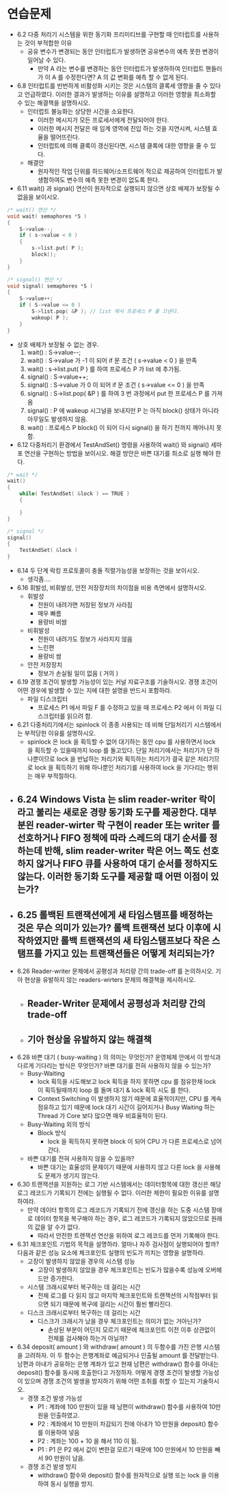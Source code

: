 # 연습문제
* 6.2 다중 처리기 시스템을 위한 동기화 프리미티브를 구현할 때 인터럽트를 사용하는 것이 부적합한 이유
	- 공유 변수가 변경되는 동안 인터럽트가 발생하면 공유변수의 예측 못한 변경이 일어날 수 있다.
		- 만약 A 라는 변수를 변경하는 동안 인터럽트가 발생하하여 
		인터럽트 핸들러가 이 A 를 수정한다면? A 의 값 변화를 예측 할 수 없게 된다.
* 6.8 인터럽트를 빈번하게 비활성화 시키는 것은 시스템의 클록세 영향을 줄 수 있다고 언급하였다. 
이러한 결과가 발생하는 이유를 설명하고 이러한 영향을 최소화할 수 있는 해결책을 설명하시오.
	- 인터럽트 불능화는 상당한 시간을 소요한다.
		- 이러한 메시지가 모든 프로세서에게 전달되어야 한다.
		- 이러한 메시지 전달은 매 임계 영역에 진입 하는 것을 지연시켜, 시스템 효율을 떨어뜨린다.
		- 인터럽트에 의해 클록이 갱신된다면, 시스템 클록에 대한 영향을 줄 수 있다.
	- 해결안
		- 원자적인 작업 단위를 하드웨어/소프트웨어 적으로 제공하여 인터럽트가 발생함하여도
		변수의 예측 못한 변경이 없도록 한다.
* 6.11 wait() 과 signal() 연산이 원자적으로 실행되지 않으면 상호 배제가 보장될 수 없음을 보이시오.
```c++
/* wait() 연산 */
void wait( semaphores *S )
{
	S->value--;
	if ( s->value < 0 )
	{
		s->list.put( P );
		block();
	}
}

/* signal() 연산 */
void signal( semaphores *S )
{
	S->value++;
	if ( S->value <= 0 )
		S->list.pop( &P ); // list 에서 프로세스 P 를 끄낸다. 
		wakeup( P );
	}
}
```
* 상호 배제가 보장될 수 없는 경우.
	1. wait() : S->value--;  
	2. wait() : S->value 가 -1 이 되어 if 문 조건 ( s->value < 0 ) 을 만족  
	3. wait() : s->list.put( P ) 를 하여 프로세스 P 가 list 에 추가됨.
	4. signal() : S->value++;
	5. signal() : S->value 가 0 이 되어 if 문 조건 ( s->value <= 0 ) 을 만족
	6. signal() : S->list.pop( &P ) 를 하여 3 번 과정에서 put 한 프로세스 P 를 가져옴
	7. signal() : P 에 wakeup 시그널을 보내지만 P 는 아직 block() 상태가 아니라 아무일도 발생하지 않음.
	8. wait() : 프로세스 P block() 이 되어 다시 signal() 을 하기 전까지 깨어나지 못함.
* 6.12 다중처리기 환경에서 TestAndSet() 명령을 사용하여 wait() 와 signal() 세마포 연산을 구현하는 방법을 보이시오.
해결 방안은 바쁜 대기를 최소로 실행 해야 한다.
```c++
/* wait */
wait()
{
	while( TestAndSet( &lock ) == TRUE )
	{

	}
}

/* signal */
signal()
{	
	TestAndSet( &lock )
}
```
* 6.14 두 단계 락킹 프로토콜이 충돌 직렬가능성을 보장하는 것을 보이시오.
	- 생각좀....
* 6.16 휘발성, 비휘발성, 안전 저장장치의 차이점을 비용 측면에서 설명하시오.
	- 휘발성
		- 전원이 내려가면 저장된 정보가 사라짐
		- 매우 빠름
		- 용량비 비쌈
	- 비휘발성
		- 전원이 내려가도 정보가 사라지지 않음
		- 느린편
		- 용량비 쌈
	- 안전 저장장치
		- 정보가 손실될 일이 없음 ( 거의 )
* 6.19 경쟁 조건이 발생할 가능성이 있는 커널 자료구조를 기술하시오. 
경쟁 조건이 어떤 경우에 발생할 수 있는 지에 대한 설명을 반드시 포함하라.
	- 파일 디스크립터
		- 프로세스 P1 에서 파일 F 를 수정하고 있을 때 프로세스 P2 에서 이 파일 디스크립터를 읽으려 함.
* 6.21 다중처리기에서는 spinlock 이 종종 사용되는 데 비해 단일처리기 시스템에서는 부적당한 이유를 설명하시오.
	- spinlock 은 lock 을 획득할 수 없어 대기하는 동안 cpu 를 사용하면서 lock 을 획득할 수 있을때까지 loop 를 돌고있다.
	단일 처리기에서는 처리기가 단 하나뿐이므로 lock 을 반납하는 처리기와 획득하는 처리기가 결국 같은 처리기므로
	lock 을 획득하기 위해 하나뿐인 처리기를 사용하여 lock 을 기다리는 행위는 매우 부적절하다.
* 6.24 Windows Vista 는 slim reader-writer 락이라고 불리는 새로운 경량 동기화 도구를 제공한다.
대부분읜 reader-wirter 락 구현이 reader 또는 writer 를 선호하거나 FIFO 정책에 따라 스레드의 대기 순서를 정하는데 반해,
slim reader-writer 락은 어느 쪽도 선호하지 않거나 FIFO 큐를 사용하여 대기 순서를 정하지도 않는다.
이러한 동기화 도구를 제공할 때 어떤 이점이 있는가?
	- 
* 6.25 롤백된 트랜잭션에게 새 타임스탬프를 배정하는 것은 무슨 의미가 있는가? 
롤백 트랜잭션 보다 이후에 시작하였지만 롤백 트랜잭션의 새 타임스탬프보다 작은 스탬프를 가지고 있는 
트랜잭션들은 어떻게 처리되는가?
	-
* 6.26 Reader-writer 문제에서 공평성과 처리량 간의 trade-off 를 논의하시오. 
기아 현상을 유발하지 않는 readers-wirters 문제의 해결책을 제시하시오.
	- Reader-Writer 문제에서 공평성과 처리량 간의 trade-off
		- 
	- 기아 현상을 유발하지 않는 해결책
		-
* 6.28 바쁜 대기 ( busy-waiting ) 의 의미는 무엇인가? 운영체제 안에서 이 방식과 다르게 기다리는 방식은 무엇인가?
바쁜 대기를 전혀 사용하지 않을 수 있는가?
	- Busy-Waiting
		- lock 획득을 시도해보고 lock 획득을 하지 못하면 cpu 를 점유한채 lock 이 획득될때까지 loop 를 돌며 대기 & lock 획득 시도 를 한다.
		- Context Switching 이 발생하지 않기 때문에 효율적이지만, CPU 를 계속 점유하고 있기 때문에 lock 대기 시간이 길어지거나
		Busy Waiting 하는 Thread 가 Core 보다 많으면 매우 비효율적이 된다.
	- Busy-Waiting 외의 방식
		- Block 방식
			- lock 을 획득하지 못하면 block 이 되어 CPU 가 다른 프로세스로 넘어간다.
	- 바쁜 대기를 전혀 사용하지 않을 수 있을까?
		- 바쁜 대기는 효율성의 문제이기 때문에 사용하지 않고 다른 lock 을 사용해도 문제가 생기지 않는다.
* 6.30 트랜잭션을 지원하는 로그 기반 시스템에서는 데이터항목에 대한 갱신은 해당 로그 레코드가 기록되기 전에는 실행될 수 없다.
이러한 제한이 필요한 이유를 설명하여라.
	- 만약 데이터 항목의 로그 레코드가 기록되기 전에 갱신을 하는 도중 시스템 장애로 데이터 항목을 복구해야 하는 경우,
	로그 레코드가 기록되지 않았으므로 원래의 값을 알 수가 없다.
		- 따라서 안전한 트랜잭션 연산을 위하여 로그 레코드를 먼저 기록해야 한다.
* 6.31 체크포인트 기법의 목적을 설명하라. 얼마나 자주 검사점이 실행되어야 할까?
다음과 같은 성능 요소에 체크포인트 실행의 빈도가 끼치는 영향을 설명하라.
	- 고장이 발생하지 않았을 경우의 시스템 성능
		- 고장이 발생하지 않았을 경우 체크포인트는 빈도가 많을수록 성능에 오버헤드만 증가한다.
	- 시스템 크래시로부터 복구하는 데 걸리는 시간
		- 전체 로그를 다 읽지 않고 마지막 체크포인트와 트랜잭션의 시작점부터 읽으면 되기 때문에 복구에 걸리는 시간이 훨씬 빨라진다.
	- 디스크 크래시로부터 복구하는 데 걸리는 시간
		- 디스크가 크래시가 났을 경우 체크포인트는 의미가 없는 거아닌가?
			- 손상된 부분이 어딘지 모르기 때문에 체크포인트 이전 이후 상관없이 전체를 검사해야 하는거 아닐까?
* 6.34 deposit( amount ) 와 withdraw( amount ) 의 두함수를 가진 은행 시스템을 고려하자. 
이 두 함수는 은행계좌로 예금되거나 인출될 amount 를 전달받는다.
남편과 아내가 공유하는 은행 계좌가 있고 현재 남편은 withdraw() 함수를 아내는 deposit() 함수를 동시에 호출한다고 가정하자.
어떻게 경쟁 조건이 발생할 가능성이 있으며 경쟁 조건의 발생을 방지하기 위해 어떤 조취를 취할 수 있는지 기술하시오.
	- 경쟁 조건 발생 가능성
		- P1 : 계좌에 100 만원이 있을 때 남편이 withdraw() 함수를 사용하여 10만원을 인출하였고.
		- P2 : 계좌에서 10 만원이 차감되기 전에 아내가 10 만원을 deposit() 함수를 이용하여 넣음
		- P2 : 계좌는 100 + 10 을 해서 110 이 됨.
		- P1 : P1 은 P2 에서 값이 변한걸 모르기 때문에 100 만원에서 10 만원을 빼서 90 만원이 남음.
	- 경쟁 조건 발생 방지
		- withdraw() 함수와 deposit() 함수를 원자적으로 실행 또는 lock 을 이용하여 동시 실행을 방지.
